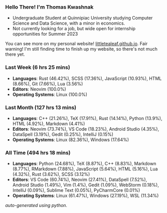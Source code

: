
### Hello There! I'm Thomas Kwashnak

- Undergraduate Student at Quinnipiac University studying Computer Science and Data Science, with a minor in economics.
- Not currently looking for a job, but wide open for internship opportunities for Summer 2023

You can see more on my personal website! [littletealeaf.github.io](https://littletealeaf.github.io). Fair warning! I'm still finding time to finish up my website, so there's not much there yet.

### Last Week (6 hrs 25 mins)
- **Languages**: Rust (46.42%), SCSS (17.36%), JavaScript (10.93%), HTML (8.66%), Git (7.66%), Lua (3.56%)
- **Editors**: Neovim (100.0%)
- **Operating Systems**: Linux (100.0%)
    
### Last Month (127 hrs 13 mins)
- **Languages**: C++ (21.26%), TeX (17.91%), Rust (14.14%), Python (13.9%), HTML (4.92%), Markdown (4.41%)
- **Editors**: Neovim (73.74%), VS Code (18.23%), Android Studio (4.35%), DataSpell (3.19%), Gedit (0.25%), IntelliJ (0.15%)
- **Operating Systems**: Linux (82.36%), Windows (17.64%)
    
### All Time (494 hrs 18 mins)
- **Languages**: Python (24.68%), TeX (8.87%), C++ (8.83%), Markdown (8.77%), RMarkdown (7.88%), JavaScript (5.64%), HTML (5.16%), Lua (4.32%), Rust (3.62%), SCSS (3.12%)
- **Editors**: VS Code (60.74%), Neovim (27.41%), DataSpell (7.52%), Android Studio (1.49%), Vim (1.4%), Gedit (1.09%), WebStorm (0.18%), IntelliJ (0.09%), Sublime Text (0.05%), PyCharmCore (0.01%)
- **Operating Systems**: Linux (61.47%), Windows (27.19%), WSL (11.34%)
    

*auto-generated using python.*
